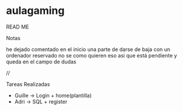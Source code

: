 # aulagaming

READ ME

Notas

he dejado comentado en el inicio una parte de darse de baja con un ordenador reservado
no se como quieren eso asi que está pendiente y queda en el campo de dudas

//

Tareas Realizadas

- Guille -> Login + home(plantilla)
- Adri -> SQL + register
